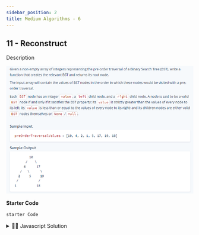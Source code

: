 ```yaml
---
sidebar_position: 2
title: Medium Algorithms - 6
---
```





## 11 -  Reconstruct
Description

![](../../static/img/2022-05-06-15-44-28.png)


**Starter Code**

```js
starter Code

```

<details>
<summary>
 👨‍🔬 Javascript Solution
</summary>

<div>

![](../../static/img/2022-06-12-02-17-29.png)


<iframe width="380" height="420" src="https://www.youtube.com/embed/9kDaGmTZhVI" title="YouTube video player" frameborder="0" allow="accelerometer; autoplay; clipboard-write; encrypted-media; gyroscope; picture-in-picture" allowfullscreen="true"></iframe>

```javascript
Solution Code
}

```
</div>
</details>

